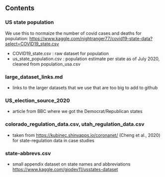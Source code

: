 ## Contents

### US state population

We use this to normaize the number of covid cases and deaths for population:
https://www.kaggle.com/nightranger77/covid19-state-data?select=COVID19_state.csv

* COVID19_state.csv : raw dataset for population
* us_state_population.csv : population estimate per state as of July 2020, cleaned from population_usa.csv

### large_dataset_links.md

* links to the larger datasets that we use that are too big to add to github

### US_election_source_2020
* article from BBC where we got the Democrat/Republican states

### colorado_regulation_data.csv, utah_regulation_data.csv
* taken from https://kubinec.shinyapps.io/coronanet/ (Cheng et al., 2020) for state-regulation data in case studies

### state-abbrevs.csv
* small appendix dataset on state names and abbreviations https://www.kaggle.com/giodev11/usstates-dataset
